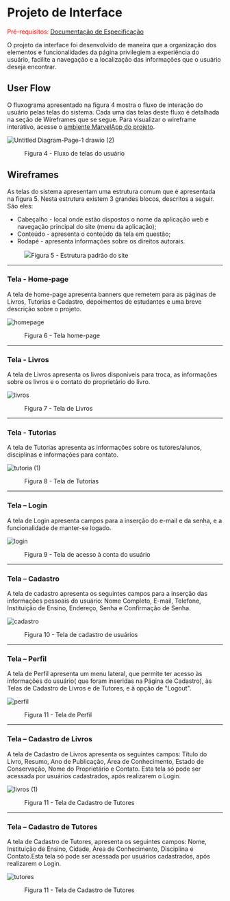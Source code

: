 
# Projeto de Interface

<span style="color:red">Pré-requisitos: <a href="https://github.com/ICEI-PUC-Minas-PMV-ADS/pmv-ads-2022-1-e1-proj-web-t3-vida-de-estudante/blob/main/docs/02-Especificação%20do%20Projeto.md"> Documentação de Especificação</a></span>

O projeto da interface foi desenvolvido de maneira que a organização dos elementos e funcionalidades da página privilegiem a experiência do usuário, facilite a navegação e a localização das informações que o usuário deseja encontrar.

## User Flow

O fluxograma apresentado na figura 4 mostra o fluxo de interação do usuário pelas telas do sistema. Cada uma das telas deste fluxo é detalhada na seção de Wireframes que se segue. Para visualizar o wireframe interativo, acesse o <a href="https://marvelapp.com/prototype/i39bj37/screen/86143037">ambiente MarvelApp do projeto</a>.

  ![Untitled Diagram-Page-1 drawio (2)](https://user-images.githubusercontent.com/81182674/172236663-978177e6-9496-467b-a77a-127d6664e84a.png)

  
<figure> 
    <figcaption>Figura 4 - Fluxo de telas do usuário
</figure> 


## Wireframes

As telas do sistema apresentam uma estrutura comum que é apresentada na figura 5. Nesta estrutura existem 3 grandes blocos, descritos a seguir. São eles:
<ul>
  <li>Cabeçalho - local onde estão dispostos o nome da aplicação web e navegação principal do site (menu da aplicação);</li>
  <li>Conteúdo - apresenta o conteúdo da tela em questão;</li>
  <li>Rodapé - apresenta informações sobre os direitos autorais.</li>
</ul>

<figure> 
  <img src="https://user-images.githubusercontent.com/100447878/164074128-7b006e50-8621-4964-b0fd-07a90e626673.png"
    <figcaption>Figura 5 - Estrutura padrão do site
</figure> 
<hr>

<h3><b>Tela - Home-page</b></h3>
<p>A tela de home-page apresenta banners que remetem para as páginas de Livros, Tutorias e Cadastro, depoimentos de estudantes e uma breve descrição sobre o projeto. </p>
  
![homepage](https://user-images.githubusercontent.com/81182674/167677975-53f61b97-4979-441b-813c-036c3cd153bf.png)

<figure> 
  <figcaption>Figura 6 - Tela home-page
</figure> 
<hr>


<h3><b>Tela - Livros</b></h3>
<p>A tela de Livros apresenta os livros disponíveis para troca, as informações sobre os livros e o contato do proprietário do livro.</p>
  
![livros](https://user-images.githubusercontent.com/81182674/172237430-f4f8089c-dae3-499e-87b6-d344ae418de3.png)

  
<figure> 
  <figcaption> Figura 7 - Tela de Livros
</figure> 
<hr>

<h3><b>Tela - Tutorias</b></h3>
<p>A tela de Tutorias apresenta as informações sobre os tutores/alunos, disciplinas e informações para contato.</p>


![tutoria (1)](https://user-images.githubusercontent.com/81182674/172237160-e63519ab-9058-44ec-999d-07385b5a93a4.png)

  
<figure>  
    <figcaption>Figura 8 - Tela de Tutorias      
</figure> 
<hr>

<h3><b>Tela – Login</b></h3>
<p>A tela de Login apresenta campos para a inserção do e-mail e da senha, e a funcionalidade de manter-se logado. </p>
  
  ![login](https://user-images.githubusercontent.com/81182674/167681381-ee88eeee-ffd8-428f-bfb2-67106c0d6046.png)


<figure> 
    <figcaption>Figura 9 - Tela de acesso à conta do usuário
</figure>
<hr>

<h3><b>Tela – Cadastro</b></h3>
<p>A tela de cadastro apresenta os seguintes campos para a inserção das informações pessoais do usuário: Nome Completo, E-mail, Telefone, Instituição de Ensino, Endereço, Senha e Confirmação de Senha.</p>
  
  ![cadastro](https://user-images.githubusercontent.com/81182674/167681719-694701df-5bd7-4615-9562-b106001e40db.png)


<figure> 
    <figcaption>Figura 10 - Tela de cadastro de usuários
</figure>
<hr> 
  
  <h3><b>Tela – Perfil</b></h3>
<p>A tela de Perfil apresenta um menu lateral, que permite ter acesso às informações do usuário( que foram inseridas na Página de Cadastro), às Telas de Cadastro de Livros e de Tutores, e à opção de "Logout".  </p>
  
![perfil](https://user-images.githubusercontent.com/81182674/172498681-6fd2d59e-00f8-45b8-b0f4-7e8676eba5a6.png)


<figure> 
    <figcaption>Figura 11 - Tela de Perfil
</figure>
<hr>

  <h3><b>Tela – Cadastro de Livros</b></h3>
<p>A tela de Cadastro de Livros apresenta os seguintes campos: Título do Livro, Resumo, Ano de Publicação, Área de Conhecimento, Estado de Conservação, Nome do Proprietário e Contato. Esta tela só pode ser acessada por usuários cadastrados, após realizarem o Login.   </p>
  

![livros (1)](https://user-images.githubusercontent.com/81182674/172500605-2d476435-9841-4c40-848c-016bea99ecdb.png)




<figure> 
    <figcaption>Figura 11 - Tela de Cadastro de Tutores
</figure>
 <hr>

  <h3><b>Tela – Cadastro de Tutores</b></h3>
<p>A tela de Cadastro de Tutores, apresenta os seguintes campos: Nome, Instituição de Ensino, Cidade, Área de Conhecimento, Disciplina e Contato.Esta tela só pode ser acessada por usuários cadastrados, após realizarem o Login. </p>
  


![tutores](https://user-images.githubusercontent.com/81182674/172501101-1222f7e8-a62e-44d7-8c37-0afbdab03f59.png)




<figure> 
    <figcaption>Figura 11 - Tela de Cadastro de Tutores
</figure>
